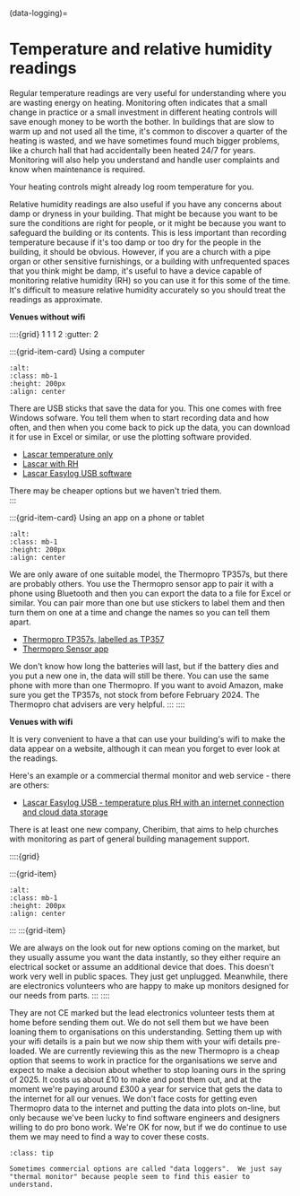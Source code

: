 (data-logging)=
# Temperature and relative humidity readings


Regular temperature readings are very useful for understanding where you are wasting energy on heating.  Monitoring often indicates that a small change in practice or a small investment in different heating controls will save enough money to be worth the bother.  In buildings that are slow to warm up and not used all the time, it's common to discover a quarter of the heating is wasted, and we have sometimes found much bigger problems, like a church hall that had accidentally been heated 24/7 for years.  Monitoring will also help you understand and handle user complaints and know when maintenance is required.

Your heating controls might already log room temperature for you.

Relative humidity readings are also useful if you have any concerns about damp or dryness in your building.  That might be because you want to be sure the conditions are right for people, or it might be because you want to safeguard the building or its contents.  This is less important than recording temperature because if it's too damp or too dry for the people in the building, it should be obvious.  However, if you are a church with a pipe organ or other sensitive furnishings, or a building with unfrequented spaces that you think might be damp, it's useful to have a device capable of monitoring relative humidity (RH) so you can use it for this some of the time.  It's difficult to measure relative humidity accurately so you should treat the readings as approximate.


**Venues without wifi**

::::{grid} 1 1 1 2 
:gutter: 2

:::{grid-item-card}  Using a computer
```{image} /images/commercial-logger.jpg
:alt: 
:class: mb-1
:height: 200px
:align: center
```

There are USB sticks that save the data for you.  This one comes with free Windows sofware.  You tell them when to start recording data and how often, and then when you come back to pick up the data, you can download it for use in Excel or similar, or use the plotting software provided.

- [Lascar temperature only](https://www.lascarelectronics.com/easylog-el-usb-1)  
- [Lascar with RH](https://www.lascarelectronics.com/easylog-el-usb-2)
- [Lascar Easylog USB software](https://lascarelectronics.com/software/easylog-software/easylog-usb/)

There may be cheaper options but we haven't tried them.  
:::

:::{grid-item-card} Using an app on a phone or tablet
```{image}  /images/thermopro2.png
:alt: 
:class: mb-1
:height: 200px
:align: center
```

We are only aware of one suitable model, the Thermopro TP357s, but there are probably others.  You use the Thermopro sensor app to pair it with a phone using Bluetooth and then you can export the data to a file for Excel or similar.  You can pair more than one but use stickers to label them and then turn them on one at a time and change the names so you can tell them apart. 

- [Thermopro TP357s, labelled as TP357](https://www.amazon.co.uk/dp/B093PT1NL1?ref=myi_title_dp&th=1)
- [Thermopro Sensor app](https://buythermopro.com/thermometer-apps-remote-monitoring/)

We don't know how long the batteries will last, but if the battery dies and you put a new one in, the data will still be there.  You can use the same phone with more than one Thermopro.  If you want to avoid Amazon, make sure you get the TP357s, not stock from before February 2024. The Thermopro chat advisers are very helpful.
:::
::::




**Venues with wifi**



It is very convenient to have a that can use your building's wifi to make the data appear on a website, although it can mean you forget to ever look at the readings.

Here's an example or a commercial thermal monitor and web service - there are others:

- [Lascar Easylog USB - temperature plus RH with an internet connection and cloud data storage](https://lascarelectronics.com/data-loggers/temperature-humidity/el-wifi-th/)

There is at least one new company, Cheribim, that aims to help churches with monitoring as part of general building management support.  

::::{grid} 

:::{grid-item}  
```{image} /images/monitoring/bare-monitor.jpg
:alt: 
:class: mb-1
:height: 200px
:align: center
```
:::
:::{grid-item}  

We are always on the look out for new options coming on the market, but they usually assume you want the data instantly, so they either require an electrical socket or assume an additional device that does.  This doesn't work very well in public spaces.  They just get unplugged.  Meanwhile, there are electronics volunteers who are happy to make up monitors designed for our needs from parts. 
:::
::::

They are not CE marked but the lead electronics volunteer tests them at home before sending them out. We do not sell them but we have been loaning them to organisations on this understanding.  Setting them up with your wifi details is a pain but we now ship them with your wifi details pre-loaded.  We are currently reviewing this as the new Thermopro is a cheap option that seems to work in practice for the organisations we serve and expect to make a decision about whether to stop loaning ours in the spring of 2025.  It costs us about £10 to make and post them out, and at the moment we're paying around £300 a year for service that gets the data to the internet for all our venues.  We don't face costs for getting even Thermopro data to the internet and putting the data into plots on-line, but only because we've been lucky to find software engineers and designers willing to do pro bono work.  We're OK for now, but if we do continue to use them we may need to find a way to cover these costs.


```{admonition} Tip
:class: tip

Sometimes commercial options are called "data loggers".  We just say "thermal monitor" because people seem to find this easier to understand.  


```
